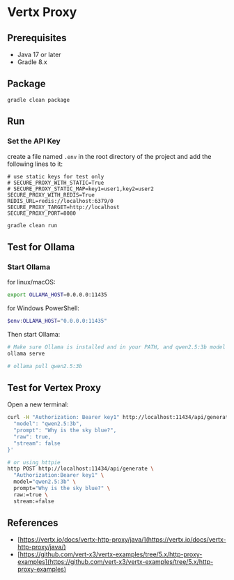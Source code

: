 # Vertx Proxy

## Prerequisites

- Java 17 or later
- Gradle 8.x


## Package

```
gradle clean package
```

## Run

### Set the API Key

create a file named `.env` in the root directory of the project and add the following lines to it:

```text
# use static keys for test only
# SECURE_PROXY_WITH_STATIC=True
# SECURE_PROXY_STATIC_MAP=key1=user1,key2=user2
SECURE_PROXY_WITH_REDIS=True
REDIS_URL=redis://localhost:6379/0
SECURE_PROXY_TARGET=http://localhost
SECURE_PROXY_PORT=8080
```

```bash
gradle clean run
```

## Test for Ollama

### Start Ollama

for linux/macOS:
```bash
export OLLAMA_HOST=0.0.0.0:11435
```
for Windows PowerShell:
```powershell
$env:OLLAMA_HOST="0.0.0.0:11435"
```
Then start Ollama:
```bash
# Make sure Ollama is installed and in your PATH, and qwen2.5:3b model is downloaded
ollama serve

# ollama pull qwen2.5:3b
```

## Test for Vertex Proxy
Open a new terminal:

```bash
curl -H "Authorization: Bearer key1" http://localhost:11434/api/generate -d '{
  "model": "qwen2.5:3b",
  "prompt": "Why is the sky blue?",
  "raw": true,
  "stream": false
}'
```

```bash
# or using httpie
http POST http://localhost:11434/api/generate \
  "Authorization:Bearer key1" \
  model="qwen2.5:3b" \
  prompt="Why is the sky blue?" \
  raw:=true \
  stream:=false

```


## References

- [https://vertx.io/docs/vertx-http-proxy/java/](https://vertx.io/docs/vertx-http-proxy/java/)
- [https://github.com/vert-x3/vertx-examples/tree/5.x/http-proxy-examples](https://github.com/vert-x3/vertx-examples/tree/5.x/http-proxy-examples)
